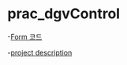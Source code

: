 # prac_dgvControl


-[Form 코드](https://github.com/takm124/prac_dgvControl/blob/main/DgvControl/DgvControl/Form1.cs)

-[project description](https://github.com/takm124/csharp_basic/blob/main/practice/DataGridView%20Control.md)
